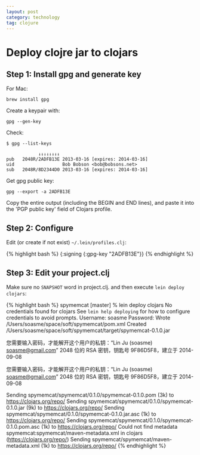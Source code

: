 ```yaml
---
layout: post
category: technology
tag: clojure
---
```


# Deploy clojre jar to clojars

## Step 1: Install gpg and generate key

For Mac:

    brew install gpg

Create a keypair with:

    gpg --gen-key

Check:

    $ gpg --list-keys

                ↓↓↓↓↓↓↓↓
    pub   2048R/2ADFB13E 2013-03-16 [expires: 2014-03-16]
    uid                  Bob Bobson <bob@bobsons.net>
    sub   2048R/8D2344D0 2013-03-16 [expires: 2014-03-16]

Get gpg public key:

    gpg --export -a 2ADFB13E

Copy the entire output (including the BEGIN and END lines), and paste
it into the 'PGP public key' field of Clojars profile.

## Step 2: Configure

Edit (or create if not exist) `~/.lein/profiles.clj`:

{% highlight bash %}
{:signing {:gpg-key "2ADFB13E"}}
{% endhighlight %}

## Step 3: Edit your project.clj

Make sure no `SNAPSHOT` word in project.clj.
and then execute `lein deploy clojars`:

{% highlight bash %}
spymemcat [master] % lein deploy clojars
No credentials found for clojars
See `lein help deploying` for how to configure credentials to avoid prompts.
Username: soasme
Password:
Wrote /Users/soasme/space/soft/spymemcat/pom.xml
Created /Users/soasme/space/soft/spymemcat/target/spymemcat-0.1.0.jar

您需要输入密码，才能解开这个用户的私钥：“Lin Ju (soasme) <soasme@gmail.com>”
2048 位的 RSA 密钥，钥匙号 9F86D5F8，建立于 2014-09-08


您需要输入密码，才能解开这个用户的私钥：“Lin Ju (soasme) <soasme@gmail.com>”
2048 位的 RSA 密钥，钥匙号 9F86D5F8，建立于 2014-09-08

Sending spymemcat/spymemcat/0.1.0/spymemcat-0.1.0.pom (3k)
    to https://clojars.org/repo/
Sending spymemcat/spymemcat/0.1.0/spymemcat-0.1.0.jar (9k)
    to https://clojars.org/repo/
Sending spymemcat/spymemcat/0.1.0/spymemcat-0.1.0.jar.asc (1k)
    to https://clojars.org/repo/
Sending spymemcat/spymemcat/0.1.0/spymemcat-0.1.0.pom.asc (1k)
    to https://clojars.org/repo/
Could not find metadata spymemcat:spymemcat/maven-metadata.xml in clojars (https://clojars.org/repo/)
Sending spymemcat/spymemcat/maven-metadata.xml (1k)
    to https://clojars.org/repo/
{% endhighlight %}
